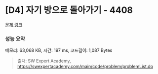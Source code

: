 # [D4] 자기 방으로 돌아가기 - 4408 

[문제 링크](https://swexpertacademy.com/main/code/problem/problemDetail.do?contestProbId=AWNcJ2sapZMDFAV8) 

### 성능 요약

메모리: 63,068 KB, 시간: 197 ms, 코드길이: 1,087 Bytes



> 출처: SW Expert Academy, https://swexpertacademy.com/main/code/problem/problemList.do